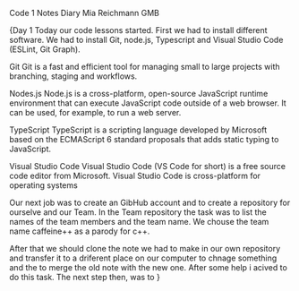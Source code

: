 Code 1 Notes Diary      Mia Reichmann GMB

{Day 1
Today our code lessons started. First we had to install different software. We had to install Git, node.js, Typescript and Visual Studio Code (ESLint, Git Graph).

Git
Git is a fast and efficient tool for managing small to large projects with branching, staging and workflows. 

Nodes.js
Node.js is a cross-platform, open-source JavaScript runtime environment that can execute JavaScript code outside of a web browser. It can be used, for example, to run a web server.

TypeScript
TypeScript is a scripting language developed by Microsoft based on the ECMAScript 6 standard proposals that adds static typing to JavaScript.

Visual Studio Code
Visual Studio Code (VS Code for short) is a free source code editor from Microsoft. Visual Studio Code is cross-platform for operating systems

Our next job was to create an GibHub account and to create a repository for ourselve and our Team. In the Team repository the task was to list the names of the team members and the team name. We chouse the team name caffeine++ as a parody for c++. 

After that we should clone the note we had to make in our own repository and transfer it to a driferent place on our computer to chnage something and the to merge the old note with the new one. After some help i acived to do this task. The next step then, was to
}
